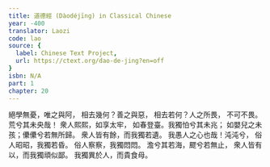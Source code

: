 ```yaml
---
title: 道德經 (Dàodéjīng) in Classical Chinese
year: -400
translator: Laozi
code: lao
source: {
  label: Chinese Text Project,
  url: https://ctext.org/dao-de-jing?en=off
}
isbn: N/A
part: 1
chapter: 20
---
```

絕學無憂，唯之與阿，
相去幾何？善之與惡，
相去若何？人之所畏，
不可不畏。荒兮其未央哉！
衆人熙熙，如享太牢，
如春登臺。我獨怕兮其未兆；
如嬰兒之未孩；儽儽兮若無所歸。
衆人皆有餘，而我獨若遺。
我愚人之心也哉！沌沌兮，
俗人昭昭，我獨若昏。
俗人察察，我獨悶悶。
澹兮其若海，飂兮若無止，
衆人皆有以，而我獨頑似鄙。
我獨異於人，而貴食母。